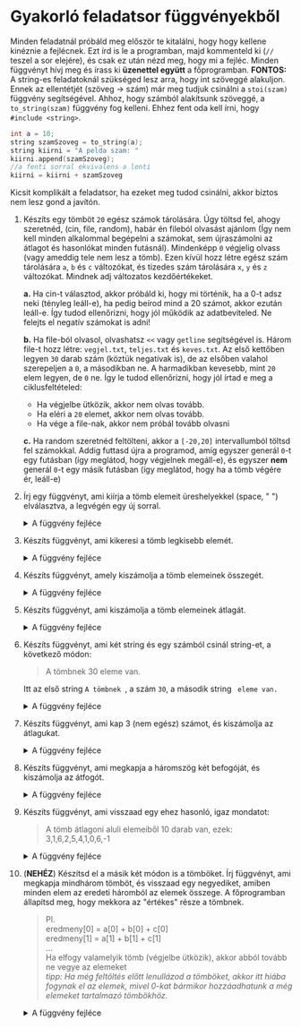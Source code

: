 # Gyakorló feladatsor függvényekből

Minden feladatnál próbáld meg először te kitalálni, hogy hogy kellene kinéznie a fejlécnek. Ezt írd is le a programban, majd kommenteld ki (`//` teszel a sor elejére), és csak ez után nézd meg, hogy mi a fejléc.
Minden függvényt hívj meg és írass ki **üzenettel együtt** a főprogramban.
**FONTOS:** A string-es feladatoknál szükséged lesz arra, hogy int szöveggé alakuljon. Ennek az ellentétjét (szöveg -> szám) már meg tudjuk csinálni a `stoi(szam)` függvény segítségével. Ahhoz, hogy számból alakítsunk szöveggé, a `to_string(szam)` függvény fog kelleni. Ehhez fent oda kell írni, hogy `#include <string>`.

``` cpp
int a = 10;
string szamSzoveg = to_string(a);
string kiirni = "A pelda szam: "
kiirni.append(szamSzoveg);
//a fenti sorral ekvivalens a lenti
kiirni = kiirni + szamSzoveg
```
Kicsit komplikált a feladatsor, ha ezeket meg tudod csinálni, akkor biztos nem lesz gond a javítón.

1. Készíts egy tömböt `20` egész számok tárolására. Úgy töltsd fel, ahogy szeretnéd, (cin, file, random), habár én fileból olvasást ajánlom (Így nem kell minden alkalommal begépelni a számokat, sem újraszámolni az átlagot és hasonlókat minden futásnál). Mindenképp `0` végjelig olvass (vagy ameddig tele nem lesz a tömb).
Ezen kívül hozz létre egész szám tárolására `a`, `b` és `c` változókat, és tizedes szám tárolására `x`, `y` és `z` változókat. Mindnek adj változatos kezdőértékeket.

    **a.** Ha cin-t választod, akkor próbáld ki, hogy mi történik, ha a 0-t adsz neki (tényleg leáll-e), ha pedig beírod mind a 20 számot, akkor ezután leáll-e. Így tudod ellenőrizni, hogy jól működik az adatbeviteled. Ne felejts el negatív számokat is adni!

    **b.** Ha file-ból olvasol, olvashatsz `<<` vagy `getline` segítségével is. Három file-t hozz létre: `vegjel.txt`, `teljes.txt` és `keves.txt`. Az első kettőben legyen `30` darab szám (köztük negatívak is), de az elsőben valahol szerepeljen a `0`, a másodikban ne. A harmadikban kevesebb, mint `20` elem legyen, de `0` ne. Így le tudod ellenőrizni, hogy jól írtad e meg a ciklusfeltételed:
    * Ha végjelbe ütközik, akkor nem olvas tovább.
    * Ha eléri a `20` elemet, akkor nem olvas tovább.
    * Ha vége a file-nak, akkor nem próbál tovább olvasni

    **c.** Ha random szeretnéd feltölteni, akkor a `[-20,20]` intervallumból töltsd fel számokkal. Addig futtasd újra a programod, amíg egyszer generál `0`-t egy futásban (így meglátod, hogy végjelnek megáll-e), és egyszer **nem** generál `0`-t egy másik futásban (így meglátod, hogy ha a tömb végére ér, leáll-e)

2. Írj egy függvényt, ami kiírja a tömb elemeit üreshelyekkel (space, " ") elválasztva, a legvégén egy új sorral.
    <details> <summary> A függvény fejléce </summary> 
    
    `void kiir(int* a, int n)`

    </details>
3. Készíts függvényt, ami kikeresi a tömb legkisebb elemét.
    <details> <summary> A függvény fejléce </summary> 

    `void legkisebb(int* a, int n)`

    </details>
4. Készíts függvényt, amely kiszámolja a tömb elemeinek összegét.
    <details> <summary> A függvény fejléce </summary> 

    `int tombOsszeg(int* a, int n)`

    </details>
5. Készíts függvényt, ami kiszámolja a tömb elemeinek átlagát.
    <details> <summary> A függvény fejléce </summary>

    `double tombAtlag(int* a, int n)`

    </details>
6. Készíts függvényt, ami két string és egy számból csinál string-et, a következő módon:
    > A tömbnek 30 eleme van.

    Itt az első string `A tömbnek `, a szám `30`, a második string ` eleme van.`

    <details> <summary> A függvény fejléce </summary> 

    `string osszefuz(string kezd, int szam, string veg)`
7. Készíts függvényt, ami kap 3 (nem egész) számot, és kiszámolja az átlagukat.
    <details> <summary> A függvény fejléce </summary> 

    `double szamAtlag(double a, double b, double c)`

    </details>
8. Készíts függvényt, ami megkapja a háromszög két befogóját, és kiszámolja az átfogót.
    <details> <summary> A függvény fejléce </summary> 

    `double atfogo(int a, int b)`

    </details>

9. Készíts függvényt, ami visszaad egy ehez hasonló, igaz mondatot:
    > A tömb átlagoni aluli elemeiből 10 darab van, ezek: 3,1,6,2,5,4,1,0,6,-1

    <details> <summary> A függvény fejléce </summary> 

    `string tombMondat(int* a, int n)`

    </details>

10. (**NEHÉZ**) Készítsd el a másik két módon is a tömböket. Írj függvényt, ami megkapja mindhárom tömböt, és visszaad egy negyediket, amiben minden elem az eredeti háromból az elemek összege. A főprogramban állapítsd meg, hogy mekkora az "értékes" része a tömbnek.
    > Pl.  
    eredmeny[0] = a[0] + b[0] + c[0]  
    eredmeny[1] = a[1] + b[1] + c[1]  
    ...  
    Ha elfogy valamelyik tömb (végjelbe ütközik), akkor abból tovább ne vegye az elemeket  
    *tipp: Ha még feltöltés előtt lenullázod a tömböket, akkor itt hiába fogynak el az elemek, mivel 0-kat bármikor hozzáadhatunk a még elemeket tartalmazó tömbökhöz.*
    <details> <summary> A függvény fejléce </summary> 

    `int* tombokOsszege(int* a, int n, int* b, int m, int* c, int k)`

    </details>

